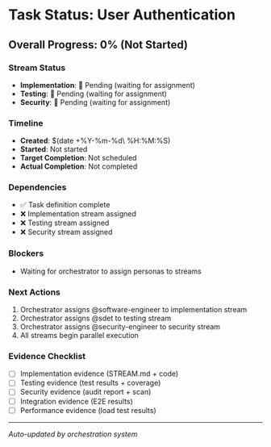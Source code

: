 # Task Status: User Authentication

## Overall Progress: 0% (Not Started)

### Stream Status
- **Implementation**: 🔴 Pending (waiting for assignment)
- **Testing**: 🔴 Pending (waiting for assignment)  
- **Security**: 🔴 Pending (waiting for assignment)

### Timeline
- **Created**: $(date +%Y-%m-%d\ %H:%M:%S)
- **Started**: Not started
- **Target Completion**: Not scheduled
- **Actual Completion**: Not completed

### Dependencies
- ✅ Task definition complete
- ❌ Implementation stream assigned
- ❌ Testing stream assigned  
- ❌ Security stream assigned

### Blockers
- Waiting for orchestrator to assign personas to streams

### Next Actions
1. Orchestrator assigns @software-engineer to implementation stream
2. Orchestrator assigns @sdet to testing stream
3. Orchestrator assigns @security-engineer to security stream
4. All streams begin parallel execution

### Evidence Checklist
- [ ] Implementation evidence (STREAM.md + code)
- [ ] Testing evidence (test results + coverage)
- [ ] Security evidence (audit report + scan)
- [ ] Integration evidence (E2E results)
- [ ] Performance evidence (load test results)

---
*Auto-updated by orchestration system*
